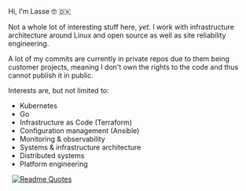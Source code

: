 Hi, I’m Lasse 🤓 🇩🇰

Not a whole lot of interesting stuff here, *yet*. I work with infrastructure architecture around Linux and open source as well as site reliability engineering.


A lot of my commits are currently in private repos due to them being customer projects, meaning I don't own the rights to the code and thus cannot publish it in public.

Interests are, but not limited to:
- Kubernetes
- Go
- Infrastructure as Code (Terraform)
- Configuration management (Ansible)
- Monitoring & observability
- Systems & infrastructure architecture
- Distributed systems
- Platform engineering

&nbsp;
[![Readme Quotes](https://quotes-github-readme.vercel.app/api?type=horizontal&theme=dark)](https://github.com/piyushsuthar/github-readme-quotes)
